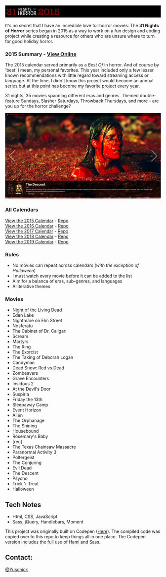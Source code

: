 [![31 Nights of Horror 2015](https://github.com/yuschick/31-Nights-of-Horror-2015/raw/master/header.jpg)](http://yuschick.github.io/31-Nights-of-Horror-2015/)

It's no secret that I have an incredible love for horror movies. The **31 Nights of Horror** series began in 2015 as a way to work on a fun design and coding project while creating a resource for others who are unsure where to turn for good holiday horror.

### 2015 Summary - [View Online](http://yuschick.github.io/31-Nights-of-Horror-2015/)
The 2015 calendar served primarily as a *Best Of* in horror. And of course by 'best' I mean, my personal favorites. This year included only a few lesser known recommendations with little regard toward streaming access or language. At the time, I didn't know this project would become an annual series but at this point has become my favorite project every year.

31 nights, 35 movies spanning different eras and genres. Themed double-feature Sundays, Slasher Saturdays, Throwback Thursdays, and more - are you up for the horror challenge?

[![31 Nights of Horror 2015](https://github.com/yuschick/31-Nights-of-Horror-2015/raw/master/screenshot.jpg)](http://yuschick.github.io/31-Nights-of-Horror-2015/)

### All Calendars
[View the 2015 Calendar](http://yuschick.github.io/31-Nights-of-Horror-2015/) - [Repo](https://github.com/yuschick/31-Nights-of-Horror-2015)  
[View the 2016 Calendar](http://www.danyuschick.com/31-nights-of-horror/) - [Repo](https://github.com/yuschick/31-Nights-of-Horror-2016)  
[View the 2017 Calendar](http://yuschick.github.io/31-Nights-of-Horror-2017) - [Repo](https://github.com/yuschick/31-Nights-of-Horror-2017)  
[View the 2018 Calendar](http://yuschick.github.io/31-Nights-of-Horror-2018) - [Repo](https://github.com/yuschick/31-Nights-of-Horror-2018)  
[View the 2019 Calendar](http://yuschick.github.io/31-Nights-of-Horror-2019) - [Repo](https://github.com/yuschick/31-Nights-of-Horror-2019)  

### Rules
- No movies can repeat across calendars (*with the exception of Halloween*)
- I must watch every movie before it can be added to the list
- Aim for a balance of eras, sub-genres, and languages
- Alliterative themes

### Movies
- Night of the Living Dead
- Eden Lake
- Nightmare on Elm Street
- Nosferatu
- The Cabinet of Dr. Caligari
- Scream
- Martyrs
- The Ring
- The Exorcist
- The Taking of Deborah Logan
- Candyman
- Dead Snow: Red vs Dead
- Zombeavers
- Grave Encounters
- Insidous 2
- At the Devil's Door
- Suspiria
- Friday the 13th
- Sleepaway Camp
- Event Horizon
- Alien
- The Orphanage
- The Shining
- Housebound
- Rosemary's Baby
- [rec]
- The Texas Chainsaw Massacre
- Paranormal Activity 3
- Poltergeist
- The Conjuring
- Evil Dead
- The Descent
- Psycho
- Trick 'r Treat
- Halloween

## Tech Notes
- Html, CSS, JavaScript
- Sass, jQuery, Handlebars, Moment

This project was originally built on Codepen ([Here](https://codepen.io/Yuschick/full/VvPrVp)). The compiled code was copied over to this repo to keep things all in one place. The Codepen version includes the full use of Haml and Sass.

## Contact:
[@Yuschick](http://www.twitter.com/yuschick)
